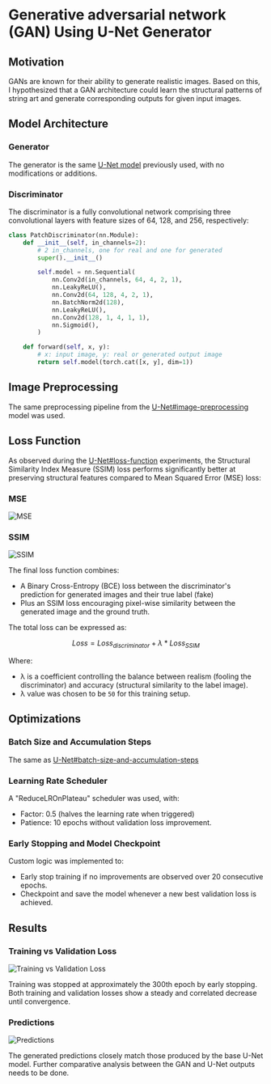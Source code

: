 # Generative adversarial network (GAN) Using U-Net Generator

## Motivation

GANs are known for their ability to generate realistic images. Based on this, I hypothesized that a GAN architecture could learn the structural patterns of string art and generate corresponding outputs for given input images.

## Model Architecture

### Generator

The generator is the same [U-Net model](02_unet_model.md) previously used, with no modifications or additions.

### Discriminator

The discriminator is a fully convolutional network comprising three convolutional layers with feature sizes of 64, 128, and 256, respectively:

```python
class PatchDiscriminator(nn.Module):
    def __init__(self, in_channels=2):
        # 2 in_channels, one for real and one for generated
        super().__init__()

        self.model = nn.Sequential(
            nn.Conv2d(in_channels, 64, 4, 2, 1),
            nn.LeakyReLU(),
            nn.Conv2d(64, 128, 4, 2, 1),
            nn.BatchNorm2d(128),
            nn.LeakyReLU(),
            nn.Conv2d(128, 1, 4, 1, 1),
            nn.Sigmoid(),
        )

    def forward(self, x, y):
        # x: input image, y: real or generated output image
        return self.model(torch.cat([x, y], dim=1))
```

## Image Preprocessing

The same preprocessing pipeline from the [U-Net#image-preprocessing](./02_unet_model.md#image-preprocessing) model was used. 

## Loss Function

As observed during the [U-Net#loss-function](./02_unet_model.md#loss-function) experiments, the Structural Similarity Index Measure (SSIM) loss performs significantly better at preserving structural features compared to Mean Squared Error (MSE) loss:

### MSE 

![MSE](../../plots/gan_1000/predictions_l1_lambda100.png)

### SSIM

![SSIM](../../plots/gan_1000/predictions_ssim_lambda100.png)

The final loss function combines:
- A Binary Cross-Entropy (BCE) loss between the discriminator's prediction for generated images and their true label (fake)
- Plus an SSIM loss encouraging pixel-wise similarity between the generated image and the ground truth.

The total loss can be expressed as:

```math
Loss = Loss_{discriminator} + \lambda * Loss_{SSIM}
```

Where:
- λ is a coefficient controlling the balance between realism (fooling the discriminator) and accuracy (structural similarity to the label image).
- λ value was chosen to be `50` for this training setup.

## Optimizations

### Batch Size and Accumulation Steps

The same as [U-Net#batch-size-and-accumulation-steps](./02_unet_model.md#batch-size-and-accumulation-steps)

### Learning Rate Scheduler

A "ReduceLROnPlateau" scheduler was used, with:
- Factor: 0.5 (halves the learning rate when triggered)
- Patience: 10 epochs without validation loss improvement.

### Early Stopping and Model Checkpoint

Custom logic was implemented to:
- Early stop training if no improvements are observed over 20 consecutive epochs.
- Checkpoint and save the model whenever a new best validation loss is achieved.

## Results

### Training vs Validation Loss

![Training vs Validation Loss](../../plots/gan_1000/best_gan_loss.png)

Training was stopped at approximately the 300th epoch by early stopping. Both training and validation losses show a steady and correlated decrease until convergence.

### Predictions

![Predictions](../../plots/gan_1000/best_gan_predictions.png)

The generated predictions closely match those produced by the base U-Net model. Further comparative analysis between the GAN and U-Net outputs needs to be done.